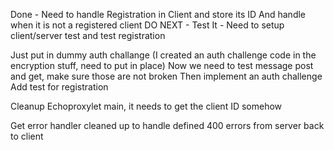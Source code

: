 Done - Need to handle Registration in Client and store its ID And handle when it is not a registered client DO NEXT -
Test It - Need to setup client/server test and test registration

Just put in dummy auth challange
(I created an auth challenge code in the encryption stuff, need to put in place)
Now we need to test message post and get, make sure those are not broken Then implement an auth challenge Add test for
registration

Cleanup Echoproxylet main, it needs to get the client ID somehow

Get error handler cleaned up to handle defined 400 errors from server back to client
